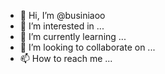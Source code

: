 - 👋 Hi, I’m @businiaoo
- 👀 I’m interested in ...
- 🌱 I’m currently learning ...
- 💞️ I’m looking to collaborate on ...
- 📫 How to reach me ...

<!---
businiaoo/businiaoo is a ✨ special ✨ repository because its `README.md` (this file) appears on your GitHub profile.
You can click the Preview link to take a look at your changes.
--->
